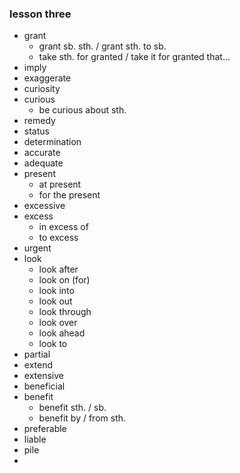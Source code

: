 ### lesson three

* grant
    - grant sb. sth. / grant sth. to sb.
    - take sth. for granted / take it for granted that...
* imply
* exaggerate
* curiosity
* curious
    - be curious about sth.
* remedy
* status
* determination
* accurate
* adequate
* present
    - at present
    - for the present
* excessive
* excess
    - in excess of
    - to excess
* urgent
* look
    - look after
    - look on (for)
    - look into
    - look out
    - look through
    - look over
    - look ahead
    - look to
* partial
* extend
* extensive
* beneficial
* benefit
    - benefit sth. / sb.
    - benefit by / from sth.
* preferable
* liable
* pile
* 
